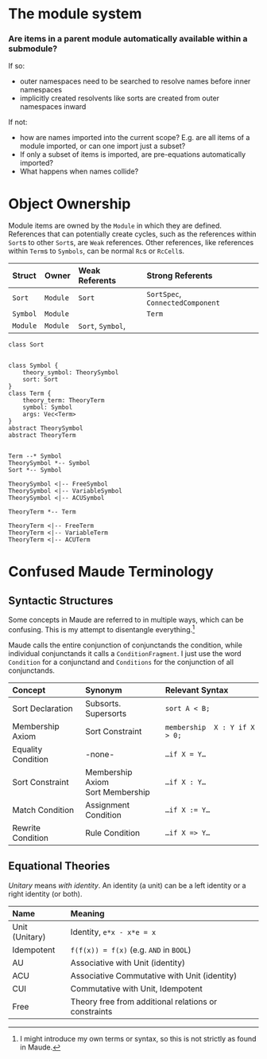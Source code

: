 # The module system

### Are items in a parent module automatically available within a submodule? 

If so: 

 - outer namespaces need to be searched to resolve names before inner namespaces
 - implicitly created resolvents like sorts are created from outer namespaces inward

If not: 

 - how are names imported into the current scope? E.g. are all items of a module imported, or can one import just a 
   subset?
 - If only a subset of items is imported, are pre-equations automatically imported?
 - What happens when names collide?


# Object Ownership

Module items are owned by the `Module` in which they are defined. References that can potentially create cycles, 
such as the references within `Sort`s to other `Sort`s, are `Weak` references. Other references, like references 
within `Term`s to `Symbols`, can be normal `Rc`s or `RcCell`s.

| Struct     | Owner     | Weak Referents     | Strong Referents                  |
|:-----------|:----------|:-------------------|:----------------------------------|
| `Sort`     | `Module`  | `Sort`             | `SortSpec`, `ConnectedComponent`  |   
| `Symbol`   | `Module`  |                    | `Term`                            |
| `Module`   | `Module`  | `Sort`, `Symbol`,  |                                   |


```plantuml
class Sort


class Symbol {
    theory_symbol: TheorySymbol
    sort: Sort
}
class Term {
    theory_term: TheoryTerm
    symbol: Symbol
    args: Vec<Term>
}
abstract TheorySymbol
abstract TheoryTerm


Term --* Symbol
TheorySymbol *-- Symbol
Sort *-- Symbol

TheorySymbol <|-- FreeSymbol
TheorySymbol <|-- VariableSymbol
TheorySymbol <|-- ACUSymbol

TheoryTerm *-- Term

TheoryTerm <|-- FreeTerm
TheoryTerm <|-- VariableTerm
TheoryTerm <|-- ACUTerm

```

# Confused Maude Terminology

## Syntactic Structures

Some concepts in Maude are referred to in multiple ways, which can be confusing. This is my attempt to disentangle everything.[^1]

[^1]: I might introduce my own terms or syntax, so this is not strictly as found in Maude.

Maude calls the entire conjunction of conjunctands the condition, while individual conjunctands it calls a 
`ConditionFragment`. I just use the word `Condition` for a conjunctand and `Conditions` for the conjunction of all 
conjunctands.

| Concept            | Synonym                              | Relevant Syntax               |
|:-------------------|:-------------------------------------|:------------------------------|
| Sort Declaration   | Subsorts. Supersorts                 | `sort A < B;`                 |
| Membership Axiom   | Sort Constraint                      | `membership  X : Y if X > 0;` |
| Equality Condition | -none-                               | `…if X = Y…`                  |
| Sort Constraint    | Membership Axiom<br/>Sort Membership | `…if X : Y…`                  |
| Match Condition    | Assignment Condition                 | `…if X := Y…`                 |
| Rewrite Condition  | Rule Condition                       | `…if X => Y…`                 |



## Equational Theories

_Unitary_ means _with identity_. An identity (a unit) can be a left identity or a right identity (or both). 

| Name           | Meaning                                              |
|:---------------|:-----------------------------------------------------|
| Unit (Unitary) | Identity, `e*x - x*e = x`                            |
| Idempotent     | `f(f(x)) = f(x)` (e.g. `AND` in `BOOL`)              |
| AU             | Associative with Unit (identity)                     |
| ACU            | Associative Commutative with Unit (identity)         |
| CUI            | Commutative with Unit, Idempotent                    |
| Free           | Theory free from additional relations or constraints |
